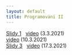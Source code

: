 ```yaml
---
layout: default
title: Programovani II
---
```


[Slidy 1](https://docs.google.com/presentation/d/129rrkTW61FKTLpeXndneuG2BYt-E7vg_hRgBD5KIV-4/edit?usp=sharing) &nbsp; [video](https://u.pcloud.link/publink/show?code=XZHOJfXZ3MDow0cyrhpAy2yn8xV1F5Wq0nkk) (3.3.2021) <br>
[video](https://u.pcloud.link/publink/show?code=XZPSmBXZByj3CXA7xHyYgbPJW1inhhNVTXcV)  (10.3.2021) <br>
[Slidy 3](https://u.pcloud.link/publink/show?code=XZxNS2XZyn3tmN7exspvdJdrQfJdvyMdybT7) &nbsp; [video](https://u.pcloud.link/publink/show?code=XZT7f2XZv88MvzSQeVVMI5SJkmspjfmOxinX) (17.3.2021)